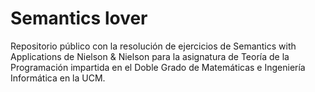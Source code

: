 # Semantics lover

Repositorio público con la resolución de ejercicios de Semantics with Applications de Nielson & Nielson para la asignatura de Teoría de la Programación impartida en el Doble Grado de Matemáticas e Ingeniería Informática en la UCM.
